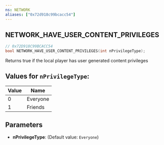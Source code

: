 ```yaml
---
ns: NETWORK
aliases: ["0x72d918c99bcacc54"]
---
```

## NETWORK_HAVE_USER_CONTENT_PRIVILEGES

```c
// 0x72D918C99BCACC54
bool NETWORK_HAVE_USER_CONTENT_PRIVILEGES(int nPrivilegeType);
```

Returns true if the local player has user generated content privileges

## Values for `nPrivilegeType`:
| Value | Name |
| --- | --- |
| 0 | Everyone |
| 1 | Friends |


## Parameters
* **nPrivilegeType**: (Default value: `Everyone`)
